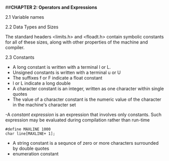 ##**CHAPTER 2: Operators and Expressions**

2.1 Variable names

2.2 Data Types and Sizes

The standard headers <limits.h> and <floadt.h> contain symbolic constants for all of these sizes, along with other properties of the machine and compiler. 

2.3 Constants 

- A long constant is written with a terminal l or L.
- Unsigned constants is written with a terminal u or U
- The suffixes f or F indicate a float constant 
- l or L indicate a long double 
- A character constant is an integer, written as one character within single quotes
- The value of a character constant is the numeric value of the character in the machine's character set

-A *constant expression* is an expression that involves only constants. Such expression may be evaluated during compilation rather than run-time
```
#define MAXLINE 1000
char line[MAXLINE+ 1];
```

- A string constant is a sequnce of zero or more characters surrounded by double quotes
- enumeration constant 
